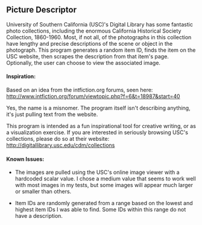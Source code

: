 ## Picture Descriptor

University of Southern California (USC)'s Digital Library has some fantastic photo collections, including the enormous California Historical Society Collection, 1860-1960. Most, if not all, of the photographs in this collection have lengthy and precise descriptions of the scene or object in the photograph. This program generates a random item ID, finds the item on the USC website, then scrapes the description from that item's page. Optionally, the user can choose to view the associated image.

#### Inspiration:
Based on an idea from the intfiction.org forums, seen here:  
http://www.intfiction.org/forum/viewtopic.php?f=6&t=18987&start=40

Yes, the name is a misnomer. The program itself isn't describing anything, it's just pulling text from the website.  

This program is intended as a fun inspirational tool for creative writing, or as a visualization exercise. If you are interested in seriously browsing USC's collections, please do so at their website:  
http://digitallibrary.usc.edu/cdm/collections

#### Known Issues:
* The images are pulled using the USC's online image viewer with a hardcoded scalar value. I chose a medium value that seems to work well with most images in my tests, but some images will appear much larger or smaller than others.

* Item IDs are randomly generated from a range based on the lowest and highest item IDs I was able to find. Some IDs within this range do not have a description.
